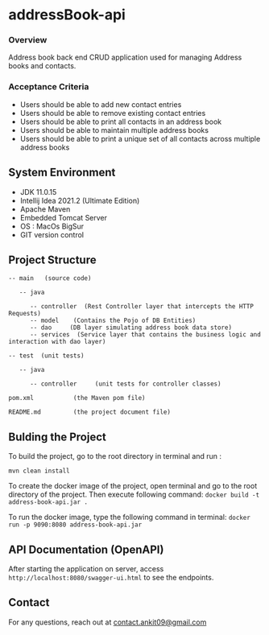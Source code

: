 # addressBook-api

<h3> Overview </h3>

Address book back end CRUD application used for managing Address books and contacts. 

<h3> Acceptance Criteria </h3>

* Users should be able to add new contact entries
* Users should be able to remove existing contact entries
* Users should be able to print all contacts in an address book
* Users should be able to maintain multiple address books
* Users should be able to print a unique set of all contacts across multiple address books

## System Environment

* JDK 11.0.15
* Intellij Idea 2021.2 (Ultimate Edition)
* Apache Maven 
* Embedded Tomcat Server
* OS : MacOs BigSur
* GIT version control

## Project Structure

```aidl
-- main   (source code)

   -- java
      
      -- controller  (Rest Controller layer that intercepts the HTTP Requests)
      -- model    (Contains the Pojo of DB Entities)
      -- dao     (DB layer simulating address book data store)
      -- services  (Service layer that contains the business logic and interaction with dao layer)

-- test  (unit tests)

   -- java
   
      -- controller     (unit tests for controller classes)
      
pom.xml           (the Maven pom file)

README.md         (the project document file)
```

## Bulding the Project

To build the project, go to the root directory in terminal and run :
```
mvn clean install 
```

To create the docker image of the project, open terminal and go to the root directory of the project. Then execute following command:
```docker build -t address-book-api.jar .```

To run the docker image, type the following command in terminal:
```docker run -p 9090:8080 address-book-api.jar```


## API Documentation (OpenAPI)

After starting the application on server, access ```http://localhost:8080/swagger-ui.html``` to see the endpoints.

## Contact

For any questions, reach out at contact.ankit09@gmail.com